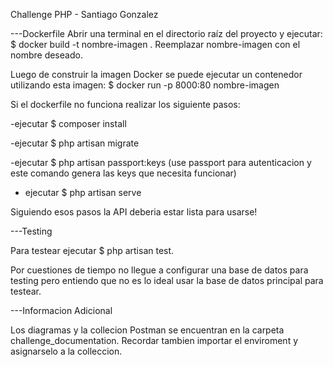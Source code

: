 Challenge PHP - Santiago Gonzalez

---Dockerfile
Abrir una terminal en el directorio raíz del proyecto y ejecutar:
$ docker build -t nombre-imagen .
Reemplazar nombre-imagen con el nombre deseado.

Luego de construir la imagen Docker se puede ejecutar un contenedor utilizando esta imagen:
$ docker run -p 8000:80 nombre-imagen

Si el dockerfile no funciona realizar los siguiente pasos:

-ejecutar $ composer install

-ejecutar $ php artisan migrate

-ejecutar $ php artisan passport:keys (use passport para autenticacion y este comando genera las keys que necesita funcionar)

- ejecutar $ php artisan serve

Siguiendo esos pasos la API deberia estar lista para usarse!

---Testing

Para testear ejecutar $ php artisan test. 

Por cuestiones de tiempo no llegue a configurar una base de datos para testing pero entiendo que no es lo ideal usar la base de datos principal para testear.

---Informacion Adicional

Los diagramas y la collecion Postman se encuentran en la carpeta challenge_documentation.
Recordar tambien importar el enviroment y asignarselo a la colleccion.